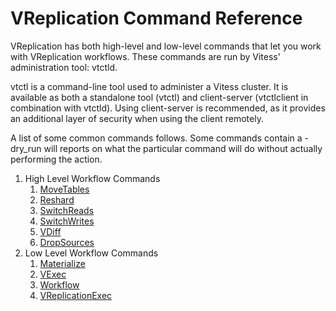 # VReplication Command Reference

VReplication has both high-level and low-level commands that let you work with VReplication
workflows. These commands are run by Vitess' administration tool: vtctld.

vtctl is a command-line tool used to administer a Vitess cluster. It is available as
both a standalone tool (vtctl) and client-server (vtctlclient in combination with vtctld).
Using client-server is recommended, as it provides an additional layer of security
when using the client remotely.

A list of some common commands follows. Some commands contain a -dry_run
will reports on what the particular command will do without actually performing the action.

1. High Level Workflow Commands
    1. [MoveTables](./movetables.md)
    1. [Reshard](./reshard.md)
    1. [SwitchReads](./switchreads.md)
    1. [SwitchWrites](./switchwrites.md)
    1. [VDiff](./vdiff.md)
    1. [DropSources](./dropsources.md)
1. Low Level Workflow Commands
    1. [Materialize](./materialize.md)
    1. [VExec](./vexec.md)
    1. [Workflow](./workflow.md)
    1. [VReplicationExec](https://vitess.io/docs/reference/features/vreplication/#vreplicationexec)
